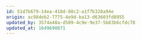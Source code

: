 ```yaml
---
id: 51d7b679-14ea-418d-80c2-a1f7b328a94e
origin: ac98deb2-7775-4e9d-ba13-d63603fd8955
updated_by: 3574a48a-d509-4c9e-9e37-5b83b6cfdc78
updated_at: 1649690871
---
```

